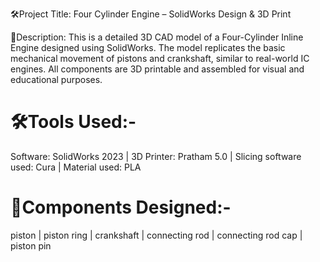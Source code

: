 🛠️Project Title:
Four Cylinder Engine – SolidWorks Design & 3D Print

📝Description:
This is a detailed 3D CAD model of a Four-Cylinder Inline Engine designed using SolidWorks. The model replicates the basic mechanical movement of pistons and crankshaft, similar to real-world IC engines. All components are 3D printable and assembled for visual and educational purposes.

# 🛠️Tools Used:-
Software: SolidWorks 2023 | 3D Printer: Pratham 5.0 | Slicing software used: Cura | Material used: PLA

# 🧩Components Designed:-
piston | piston ring | crankshaft | connecting rod | connecting rod cap | piston pin
